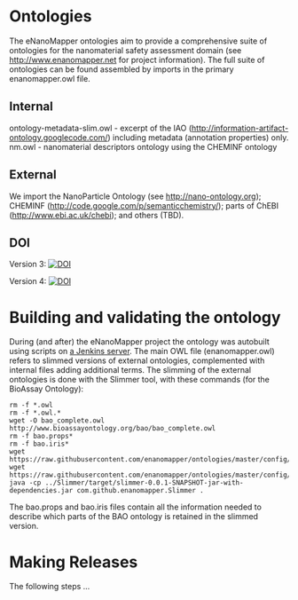 Ontologies
==========

The eNanoMapper ontologies aim to provide a comprehensive suite of ontologies for the nanomaterial safety assessment domain (see http://www.enanomapper.net for project information). The full suite of ontologies can be found assembled by imports in the primary enanomapper.owl file. 


Internal
--------
ontology-metadata-slim.owl - excerpt of the IAO (http://information-artifact-ontology.googlecode.com/) including metadata (annotation properties) only. 
nm.owl - nanomaterial descriptors ontology using the CHEMINF ontology


External
--------
We import the NanoParticle Ontology (see http://nano-ontology.org); CHEMINF (http://code.google.com/p/semanticchemistry/); parts of ChEBI (http://www.ebi.ac.uk/chebi); and others (TBD). 

DOI
--------
Version 3: [![DOI](https://zenodo.org/badge/20764/enanomapper/ontologies.svg)](https://zenodo.org/badge/latestdoi/20764/enanomapper/ontologies)

Version 4: [![DOI](https://zenodo.org/badge/DOI/10.5281/zenodo.260098.svg)](https://doi.org/10.5281/zenodo.260098)

Building and validating the ontology
====================================

During (and after) the eNanoMapper project the ontology was autobuilt using scripts on
[a Jenkins server](https://jenm.bigcat.maastrichtuniversity.nl/). The main OWL file (enanomapper.owl)
refers to slimmed versions of external ontologies, complemented with internal files adding additional
terms. The slimming of the external ontologies is done with the Slimmer tool, with these commands (for the
BioAssay Ontology):

    rm -f *.owl
    rm -f *.owl.*
    wget -O bao_complete.owl http://www.bioassayontology.org/bao/bao_complete.owl
    rm -f bao.props*
    rm -f bao.iris*
    wget https://raw.githubusercontent.com/enanomapper/ontologies/master/config/bao.props
    wget https://raw.githubusercontent.com/enanomapper/ontologies/master/config/bao.iris
    java -cp ../Slimmer/target/slimmer-0.0.1-SNAPSHOT-jar-with-dependencies.jar com.github.enanomapper.Slimmer .

The bao.props and bao.iris files contain all the information needed to describe which parts of the BAO ontology
is retained in the slimmed version.

Making Releases
===============

The following steps ...
